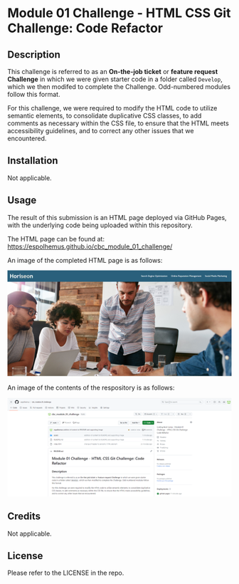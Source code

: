# Module 01 Challenge - HTML CSS Git Challenge: Code Refactor

## Description

This challenge is referred to as an **On-the-job ticket** or **feature request Challenge** in which we were given starter code in a folder called `Develop`, which we then modifed to complete the Challenge. Odd-numbered modules follow this format.

For this challenge, we were required to modify the HTML code to utilize semantic elements, to consolidate duplicative CSS classes, to add comments as necessary within the CSS file, to ensure that the HTML meets accessibility guidelines, and to correct any other issues that we encountered.

## Installation

Not applicable.

## Usage

The result of this submission is an HTML page deployed via GitHub Pages, with the underlying code being uploaded within this repository.

The HTML page can be found at: https://espolhemus.github.io/cbc_module_01_challenge/

An image of the completed HTML page is as follows:

![Final HTML Page](/assets/images/finished_html_screenshot_20230909.png)

An image of the contents of the respository is as follows:

![Repository Image](/assets/images/respository_screenshot_22030909.png)

## Credits

Not applicable.

## License

Please refer to the LICENSE in the repo.